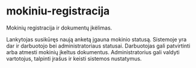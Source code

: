 # mokiniu-registracija
Mokinių registracija ir dokumentų įkėlimas.

Lankytojas susikūręs naują anketą įgauna mokinio statusą. Sistemoje yra dar ir darbuotojo bei administratoriaus statusai. Darbuotojas gali patvirtinti arba atmesti mokinių įkeltus dokumentus. Administratorius gali valdyti vartotojus, talpinti įrašus ir keisti sistemos nustatymus.
